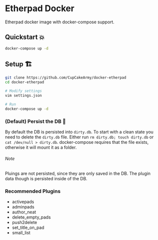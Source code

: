# Etherpad Docker

Etherpad docker image with docker-compose support.

## Quickstart 💥

```bash
docker-compose up -d
```

## Setup 🏗

```bash
git clone https://github.com/CupCakeArmy/docker-etherpad
cd docker-etherpad

# Modify settings
vim settings.json

# Run
docker-compose up -d
```

### (Default) Persist the DB 💽

By default the DB is persisted into `dirty.db`.
To start with a clean state you need to delete the `dirty.db` file.
Either run `rm dirty.db; touch dirty.db` or `cat /dev/null > dirty.db`.
docker-compose requires that the file exists, otherwise it will mount it as a folder.

###### Note
Pluings are not persisted, since they are only saved in the DB. The plugin data though is persisted inside of the DB.

### Recommended Plugins

- activepads
- adminpads
- author_neat
- delete_empty_pads
- push2delete
- set_title_on_pad
- small_list
